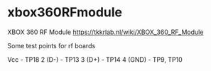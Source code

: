 # xbox360RFmodule
XBOX 360 RF Module
https://tkkrlab.nl/wiki/XBOX_360_RF_Module

Some test points for rf boards

Vcc - TP18
2 (D-) - TP13
3 (D+) - TP14
4 (GND) - TP9, TP10
